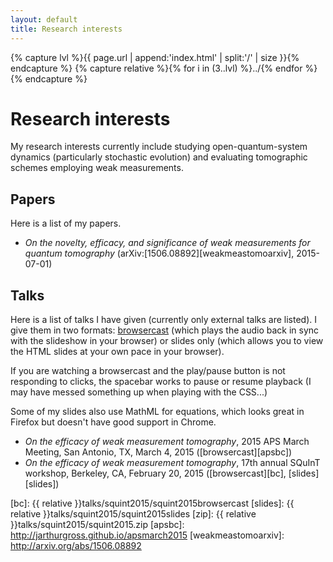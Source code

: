 ```yaml
---
layout: default
title: Research interests
---
```


{% capture lvl %}{{ page.url | append:'index.html' | split:'/' | size }}{% endcapture %}
{% capture relative %}{% for i in (3..lvl) %}../{% endfor %}{% endcapture %}

# Research interests

My research interests currently include studying open-quantum-system dynamics
(particularly stochastic evolution) and evaluating tomographic schemes employing
weak measurements.

## Papers

Here is a list of my papers.

* *On the novelty, efficacy, and significance of weak measurements for quantum
  tomography* (arXiv:[1506.08892][weakmeastomoarxiv], 2015-07-01)

## Talks

Here is a list of talks I have given (currently only external talks are listed).
I give them in two formats: [browsercast][browsercast] (which plays the audio
back in sync with the slideshow in your browser) or slides only (which allows
you to view the HTML slides at your own pace in your browser).

If you are watching a browsercast and the play/pause button is not responding to
clicks, the spacebar works to pause or resume playback (I may have messed
something up when playing with the CSS...)

Some of my slides also use MathML for equations, which looks great in Firefox
but doesn't have good support in Chrome.

* *On the efficacy of weak measurement tomography*, 2015 APS March Meeting, San
  Antonio, TX, March 4, 2015 ([browsercast][apsbc])
* *On the efficacy of weak measurement tomography*, 17th annual SQuInT workshop,
  Berkeley, CA, February 20, 2015 ([browsercast][bc], [slides][slides])

[browsercast]: https://github.com/ReDEnergy/Browsercast
[png]: http://www.libpng.org/pub/png/
[svg]: http://www.w3.org/Graphics/SVG/
[bc]: {{ relative }}talks/squint2015/squint2015browsercast
[slides]: {{ relative }}talks/squint2015/squint2015slides
[zip]: {{ relative }}talks/squint2015/squint2015.zip
[apsbc]: http://jarthurgross.github.io/apsmarch2015
[weakmeastomoarxiv]: http://arxiv.org/abs/1506.08892
